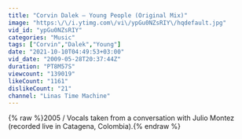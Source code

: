 ```yaml
---
title: "Corvin Dalek – Young People (Original Mix)"
image: "https:\/\/i.ytimg.com\/vi\/ypGu0NZsRIY\/hqdefault.jpg"
vid_id: "ypGu0NZsRIY"
categories: "Music"
tags: ["Corvin","Dalek","Young"]
date: "2021-10-10T04:49:53+03:00"
vid_date: "2009-05-28T20:37:44Z"
duration: "PT8M57S"
viewcount: "139019"
likeCount: "1161"
dislikeCount: "21"
channel: "Linas Time Machine"
---
```

{% raw %}2005 / Vocals taken from a conversation with Julio Montez (recorded live in Catagena, Colombia).{% endraw %}
